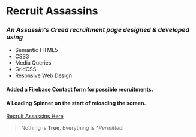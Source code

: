 # Recruit Assassins

### *An Assassin's Creed recruitment page designed & developed using* 
* Semantic HTML5
* CSS3 
* Media Queries 
* GridCSS
* Resonsive Web Design

#### Added a Firebase Contact form for possible recruitments.
#### A Loading Spinner on the start of reloading the screen.

[Recruit Assassins Here](https://sumer16.github.io/recruit-assassins/)

> Nothing is **True**, Everything is **Permitted*.
